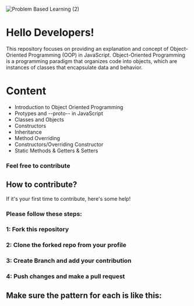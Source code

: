 ![Problem Based Learning (2)](https://github.com/kaziadilmemon/Object-Oriented-Programming-in-JavaScript/assets/96164867/331f26cc-7d57-4910-afcd-f2f489e779f6)


# Hello Developers!
This repository focuses on providing an explanation and concept of Object-Oriented Programming (OOP) in JavaScript. Object-Oriented Programming is a programming paradigm that organizes code into objects, which are instances of classes that encapsulate data and behavior.

# Content
* Introduction to Object Oriented Programming
* Protypes and --proto-- in JavaScript
* Classes and Objects 
* Constructors
* Inheritance
* Method Overriding
* Constructors/Overriding Constructor
* Static Methods & Getters & Setters

### Feel free to contribute 
## How to contribute?
If it's your first time to contribute, here's some help!
### Please follow these steps:
### 1: Fork this repository
### 2: Clone the forked repo from your profile
### 3: Create Branch and add your contribution
### 4: Push changes and make a pull request

## Make sure the pattern for each is like this:
